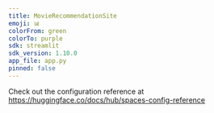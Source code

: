 ```yaml
---
title: MovieRecommendationSite
emoji: 📊
colorFrom: green
colorTo: purple
sdk: streamlit
sdk_version: 1.10.0
app_file: app.py
pinned: false
---
```


Check out the configuration reference at https://huggingface.co/docs/hub/spaces-config-reference
